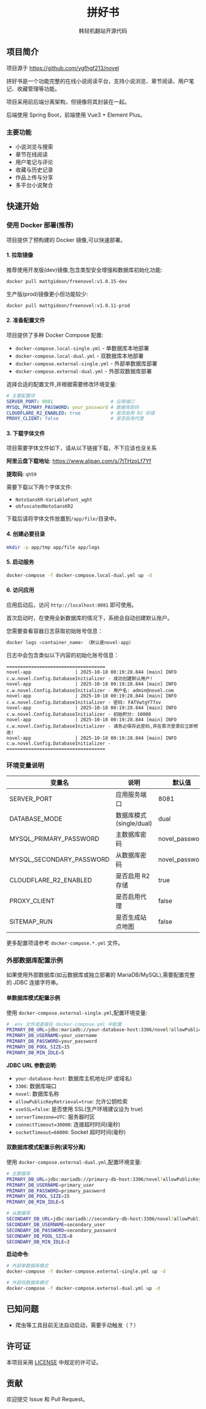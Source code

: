 <div align="center">

# 拼好书

韩轻机翻站开源代码

</div>

## 项目简介

项目源于 https://github.com/ygfhgf213/novel

拼好书是一个功能完整的在线小说阅读平台，支持小说浏览、章节阅读、用户笔记、收藏管理等功能。

项目采用前后端分离架构，但镜像将其封装在一起。

后端使用 Spring Boot，前端使用 Vue3 + Element Plus。

### 主要功能

- 小说浏览与搜索
- 章节在线阅读
- 用户笔记与评论
- 收藏与历史记录
- 作品上传与分享
- 多平台小说聚合

## 快速开始

### 使用 Docker 部署(推荐)

项目提供了预构建的 Docker 镜像,可以快速部署。

#### 1. 拉取镜像

推荐使用开发版(dev)镜像,包含类型安全增强和数据库初始化功能:

```bash
docker pull mattgideon/freenovel:v1.0.15-dev
```

生产版(prod)镜像更小但功能较少:

```bash
docker pull mattgideon/freenovel:v1.0.11-prod
```

#### 2. 准备配置文件

项目提供了多种 Docker Compose 配置:

- `docker-compose.local-single.yml` - 单数据库本地部署
- `docker-compose.local-dual.yml` - 双数据库本地部署
- `docker-compose.external-single.yml` - 外部单数据库部署
- `docker-compose.external-dual.yml` - 外部双数据库部署

选择合适的配置文件,并根据需要修改环境变量:

```yaml
# 主要配置项
SERVER_PORT: 8081                     # 应用端口
MYSQL_PRIMARY_PASSWORD: your_password # 数据库密码
CLOUDFLARE_R2_ENABLED: true           # 是否启用 R2 存储
PROXY_CLIENT: false                   # 是否启用代理
```

#### 3. 下载字体文件

项目需要字体文件如下，请从以下链接下载，不下应该也没关系

**阿里云盘下载地址**: https://www.alipan.com/s/7tTHzoLf7Yf

**提取码**: `qh59`

需要下载以下两个字体文件:
- `NotoSansKR-VariableFont_wght`
- `obfuscatedNotoSansKR2`

下载后请将字体文件放置到`/app/file/`目录中。

#### 4. 创建必要目录

```bash
mkdir -p app/tmp app/file app/logs
```

#### 5. 启动服务

```bash
docker-compose -f docker-compose.local-dual.yml up -d
```

#### 6. 访问应用

应用启动后，访问 `http://localhost:8081` 即可使用。

首次启动时，在使用全新数据库的情况下，系统会自动创建默认账户。

您需要查看容器日志获取初始账号信息：

```bash
docker logs <container_name> （默认是novel-app）
```

日志中会包含类似以下内容的初始化账号信息：

```
====================================
novel-app                | 2025-10-18 00:19:28.844 [main] INFO  c.w.novel.Config.DatabaseInitializer - 成功创建默认用户!
novel-app                | 2025-10-18 00:19:28.844 [main] INFO  c.w.novel.Config.DatabaseInitializer - 用户名: admin@novel.com
novel-app                | 2025-10-18 00:19:28.844 [main] INFO  c.w.novel.Config.DatabaseInitializer - 密码: FATVwtgY77xv
novel-app                | 2025-10-18 00:19:28.844 [main] INFO  c.w.novel.Config.DatabaseInitializer - 初始积分: 10000
novel-app                | 2025-10-18 00:19:28.844 [main] INFO  c.w.novel.Config.DatabaseInitializer - 请务必保存此密码,并在首次登录后立即修改!
novel-app                | 2025-10-18 00:19:28.844 [main] INFO  c.w.novel.Config.DatabaseInitializer - ====================================
```

### 环境变量说明

| 变量名 | 说明 | 默认值 |
|--------|------|--------|
| SERVER_PORT | 应用服务端口 | 8081 |
| DATABASE_MODE | 数据库模式(single/dual) | dual |
| MYSQL_PRIMARY_PASSWORD | 主数据库密码 | novel_password |
| MYSQL_SECONDARY_PASSWORD | 从数据库密码 | novel_password |
| CLOUDFLARE_R2_ENABLED | 是否启用 R2 存储 | true |
| PROXY_CLIENT | 是否启用代理 | false |
| SITEMAP_RUN | 是否生成站点地图 | false |

更多配置项请参考 `docker-compose.*.yml` 文件。

### 外部数据库配置示例

如果使用外部数据库(如云数据库或独立部署的 MariaDB/MySQL),需要配置完整的 JDBC 连接字符串。

#### 单数据库模式配置示例

使用 `docker-compose.external-single.yml`,配置环境变量:

```bash
# .env 文件或直接在 docker-compose.yml 中配置
PRIMARY_DB_URL=jdbc:mariadb://your-database-host:3306/novel?allowPublicKeyRetrieval=true&useSSL=false&serverTimezone=UTC&connectTimeout=30000&socketTimeout=60000
PRIMARY_DB_USERNAME=your_username
PRIMARY_DB_PASSWORD=your_password
PRIMARY_DB_POOL_SIZE=15
PRIMARY_DB_MIN_IDLE=5
```

**JDBC URL 参数说明**:
- `your-database-host`: 数据库主机地址(IP 或域名)
- `3306`: 数据库端口
- `novel`: 数据库名称
- `allowPublicKeyRetrieval=true`: 允许公钥检索
- `useSSL=false`: 是否使用 SSL(生产环境建议设为 true)
- `serverTimezone=UTC`: 服务器时区
- `connectTimeout=30000`: 连接超时时间(毫秒)
- `socketTimeout=60000`: Socket 超时时间(毫秒)

#### 双数据库模式配置示例(读写分离)

使用 `docker-compose.external-dual.yml`,配置环境变量:

```bash
# 主数据库
PRIMARY_DB_URL=jdbc:mariadb://primary-db-host:3306/novel?allowPublicKeyRetrieval=true&useSSL=false&serverTimezone=UTC&connectTimeout=30000&socketTimeout=60000
PRIMARY_DB_USERNAME=primary_user
PRIMARY_DB_PASSWORD=primary_password
PRIMARY_DB_POOL_SIZE=15
PRIMARY_DB_MIN_IDLE=5

# 从数据库
SECONDARY_DB_URL=jdbc:mariadb://secondary-db-host:3306/novel?allowPublicKeyRetrieval=true&useSSL=false&serverTimezone=UTC&connectTimeout=30000&socketTimeout=60000
SECONDARY_DB_USERNAME=secondary_user
SECONDARY_DB_PASSWORD=secondary_password
SECONDARY_DB_POOL_SIZE=8
SECONDARY_DB_MIN_IDLE=3
```

**启动命令**:

```bash
# 外部单数据库模式
docker-compose -f docker-compose.external-single.yml up -d

# 外部双数据库模式
docker-compose -f docker-compose.external-dual.yml up -d
```

## 已知问题

- 爬虫等工具目前无法自动启动，需要手动触发（？）


## 许可证

本项目采用 [LICENSE](LICENSE) 中规定的许可证。

## 贡献

欢迎提交 Issue 和 Pull Request。
